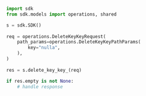 <!-- Start SDK Example Usage -->
```python
import sdk
from sdk.models import operations, shared

s = sdk.SDK()
    
req = operations.DeleteKeyKeyRequest(
    path_params=operations.DeleteKeyKeyPathParams(
        key="nulla",
    ),
)
    
res = s.delete_key_key_(req)

if res.empty is not None:
    # handle response
```
<!-- End SDK Example Usage -->